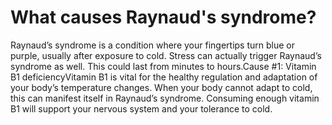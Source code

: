 # What causes Raynaud's syndrome?

Raynaud’s syndrome is a condition where your fingertips turn blue or purple, usually after exposure to cold. Stress can actually trigger Raynaud’s syndrome as well. This could last from minutes to hours.Cause #1: Vitamin B1 deficiencyVitamin B1 is vital for the healthy regulation and adaptation of your body’s temperature changes. When your body cannot adapt to cold, this can manifest itself in Raynaud’s syndrome. Consuming enough vitamin B1 will support your nervous system and your tolerance to cold.